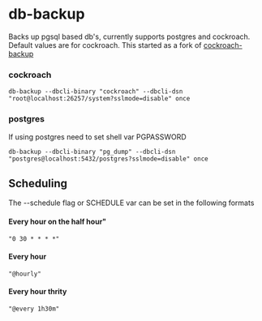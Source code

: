 # db-backup

Backs up pgsql based db's, currently supports postgres and cockroach. Default values are for cockroach.
This started as a fork of [cockroach-backup](https://github.com/utilitywarehouse/cockroach-backup)


### cockroach
`db-backup --dbcli-binary "cockroach" --dbcli-dsn "root@localhost:26257/system?sslmode=disable" once`

### postgres
If using postgres need to set shell var PGPASSWORD

`db-backup --dbcli-binary "pg_dump" --dbcli-dsn "postgres@localhost:5432/postgres?sslmode=disable" once`

## Scheduling

The --schedule flag or SCHEDULE var can be set in the following formats

#### Every hour on the half hour"
`"0 30 * * * *"`
#### Every hour
`"@hourly"`
#### Every hour thrity
`"@every 1h30m"`


